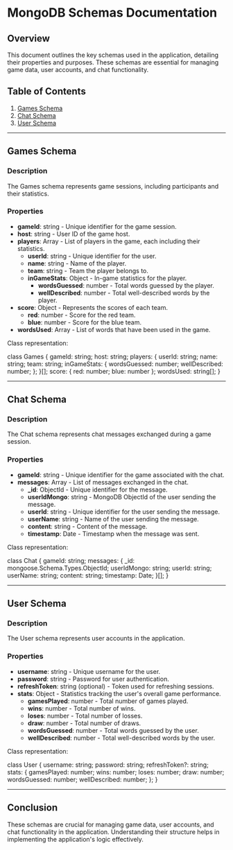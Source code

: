 # MongoDB Schemas Documentation

## Overview

This document outlines the key schemas used in the application, detailing their properties and purposes. These schemas are essential for managing game data, user accounts, and chat functionality.

## Table of Contents

1. [Games Schema](#games-schema)
2. [Chat Schema](#chat-schema)
3. [User Schema](#user-schema)

---

## Games Schema

### Description
The Games schema represents game sessions, including participants and their statistics.

### Properties
- **gameId**: string - Unique identifier for the game session.
- **host**: string - User ID of the game host.
- **players**: Array - List of players in the game, each including their statistics.
  - **userId**: string - Unique identifier for the user.
  - **name**: string - Name of the player.
  - **team**: string - Team the player belongs to.
  - **inGameStats**: Object - In-game statistics for the player.
    - **wordsGuessed**: number - Total words guessed by the player.
    - **wellDescribed**: number - Total well-described words by the player.
- **score**: Object - Represents the scores of each team.
  - **red**: number - Score for the red team.
  - **blue**: number - Score for the blue team.
- **wordsUsed**: Array - List of words that have been used in the game.

Class representation:

class Games {
    gameId: string;
    host: string;
    players: {
        userId: string;
        name: string;
        team: string;
        inGameStats: {
            wordsGuessed: number;
            wellDescribed: number;
        };
    }[];
    score: { red: number; blue: number };
    wordsUsed: string[];
}

---

## Chat Schema

### Description
The Chat schema represents chat messages exchanged during a game session.

### Properties
- **gameId**: string - Unique identifier for the game associated with the chat.
- **messages**: Array - List of messages exchanged in the chat.
  - **_id**: ObjectId - Unique identifier for the message.
  - **userIdMongo**: string - MongoDB ObjectId of the user sending the message.
  - **userId**: string - Unique identifier for the user sending the message.
  - **userName**: string - Name of the user sending the message.
  - **content**: string - Content of the message.
  - **timestamp**: Date - Timestamp when the message was sent.

Class representation:

class Chat {
    gameId: string;
    messages: {
        _id: mongoose.Schema.Types.ObjectId;
        userIdMongo: string;
        userId: string;
        userName: string;
        content: string;
        timestamp: Date;
    }[];
}

---

## User Schema

### Description
The User schema represents user accounts in the application.

### Properties
- **username**: string - Unique username for the user.
- **password**: string - Password for user authentication.
- **refreshToken**: string (optional) - Token used for refreshing sessions.
- **stats**: Object - Statistics tracking the user's overall game performance.
  - **gamesPlayed**: number - Total number of games played.
  - **wins**: number - Total number of wins.
  - **loses**: number - Total number of losses.
  - **draw**: number - Total number of draws.
  - **wordsGuessed**: number - Total words guessed by the user.
  - **wellDescribed**: number - Total well-described words by the user.

Class representation:

class User {
    username: string;
    password: string;
    refreshToken?: string;
    stats: {
        gamesPlayed: number;
        wins: number;
        loses: number;
        draw: number;
        wordsGuessed: number;
        wellDescribed: number;
    };
}

---

## Conclusion

These schemas are crucial for managing game data, user accounts, and chat functionality in the application. Understanding their structure helps in implementing the application's logic effectively.
